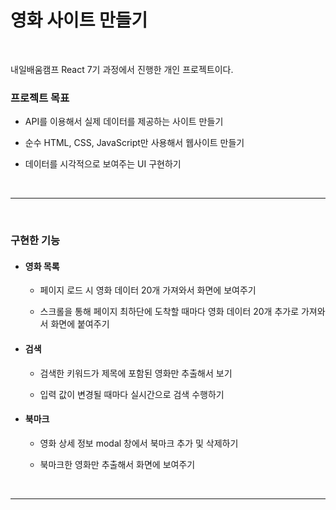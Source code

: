 # 영화 사이트 만들기

<br />

내일배움캠프 React 7기 과정에서 진행한 개인 프로젝트이다.

### 프로젝트 목표

-   API를 이용해서 실제 데이터를 제공하는 사이트 만들기

-   순수 HTML, CSS, JavaScript만 사용해서 웹사이트 만들기

-   데이터를 시각적으로 보여주는 UI 구현하기

<br />

---

<br />

### 구현한 기능

-   #### 영화 목록

    -   페이지 로드 시 영화 데이터 20개 가져와서 화면에 보여주기

    -   스크롤을 통해 페이지 최하단에 도착할 때마다 영화 데이터 20개 추가로 가져와서 화면에 붙여주기

-   #### 검색

    -   검색한 키워드가 제목에 포함된 영화만 추출해서 보기

    -   입력 값이 변경될 때마다 실시간으로 검색 수행하기

-   #### 북마크

    -   영화 상세 정보 modal 창에서 북마크 추가 및 삭제하기

    -   북마크한 영화만 추출해서 화면에 보여주기

<br />

---
